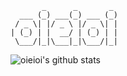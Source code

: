 ```
       _      _       _ 
  ___ (_) ___(_) ___ (_)
 / _ \| |/ _ \ |/ _ \| |
| (_) | |  __/ | (_) | |
 \___/|_|\___|_|\___/|_|
 ```

![oieioi's github stats](https://github-readme-stats.vercel.app/api?username=oieioi&show_icons=true&line_height=40)

